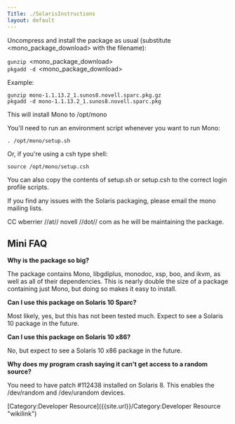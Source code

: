 ```yaml
---
Title: ./SolarisInstructions
layout: default
---
```


Uncompress and install the package as usual (substitute
<mono_package_download> with the filename):

`gunzip `<mono_package_download>\
`pkgadd -d `<mono_package_download>

Example:

`gunzip mono-1.1.13.2_1.sunos8.novell.sparc.pkg.gz`\
`pkgadd -d mono-1.1.13.2_1.sunos8.novell.sparc.pkg`

This will install Mono to /opt/mono

You'll need to run an environment script whenever you want to run Mono:

`. /opt/mono/setup.sh`

Or, if you're using a csh type shell:

`source /opt/mono/setup.csh`

You can also copy the contents of setup.sh or setup.csh to the correct
login profile scripts.

If you find any issues with the Solaris packaging, please email the mono
mailing lists.

CC wberrier //at// novell //dot// com as he will be maintaining the
package.

Mini FAQ
--------

**Why is the package so big?**

The package contains Mono, libgdiplus, monodoc, xsp, boo, and ikvm, as
well as all of their dependencies. This is nearly double the size of a
package containing just Mono, but doing so makes it easy to install.

**Can I use this package on Solaris 10 Sparc?**

Most likely, yes, but this has not been tested much. Expect to see a
Solaris 10 package in the future.

**Can I use this package on Solaris 10 x86?**

No, but expect to see a Solaris 10 x86 package in the future.

**Why does my program crash saying it can't get access to a random
source?**

You need to have patch \#112438 installed on Solaris 8. This enables the
/dev/random and /dev/urandom devices.

[Category:Developer Resource]({{site.url}}/Category:Developer Resource "wikilink")
